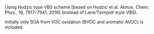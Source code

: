 Using Hodzic type VBS scheme [based on Hodzic et al. Atmos. Chem. Phys., 16, 7917–7941, 2016] (instead of Lane/Tsimpidi style VBS).

Initially only SOA from VOC oxidation (BVOC and aromatic AVOC) is included.  

